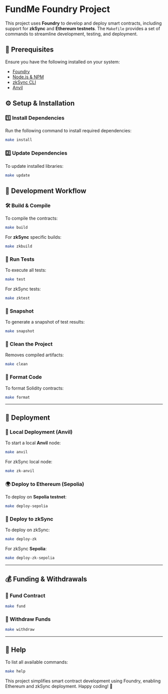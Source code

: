 # FundMe Foundry Project

This project uses **Foundry** to develop and deploy smart contracts, including support for **zkSync** and **Ethereum testnets**. The `Makefile` provides a set of commands to streamline development, testing, and deployment.

## **📌 Prerequisites**
Ensure you have the following installed on your system:
- [Foundry](https://getfoundry.sh/)
- [Node.js & NPM](https://nodejs.org/)
- [zkSync CLI](https://era.zksync.io/docs/tools/zksync-cli/)
- [Anvil](https://book.getfoundry.sh/anvil/)

## **⚙️ Setup & Installation**
### **1️⃣ Install Dependencies**
Run the following command to install required dependencies:
```sh
make install
```
### **2️⃣ Update Dependencies**
To update installed libraries:
```sh
make update
```

## **🚀 Development Workflow**
### **🛠 Build & Compile**
To compile the contracts:
```sh
make build
```
For **zkSync** specific builds:
```sh
make zkbuild
```

### **🧪 Run Tests**
To execute all tests:
```sh
make test
```
For zkSync tests:
```sh
make zktest
```

### **📸 Snapshot**
To generate a snapshot of test results:
```sh
make snapshot
```

### **🧹 Clean the Project**
Removes compiled artifacts:
```sh
make clean
```

### **📜 Format Code**
To format Solidity contracts:
```sh
make format
```

---

## **🚀 Deployment**
### **📡 Local Deployment (Anvil)**
To start a local **Anvil** node:
```sh
make anvil
```
For zkSync local node:
```sh
make zk-anvil
```

### **🌍 Deploy to Ethereum (Sepolia)**
To deploy on **Sepolia testnet**:
```sh
make deploy-sepolia
```

### **🔗 Deploy to zkSync**
To deploy on zkSync:
```sh
make deploy-zk
```
For zkSync **Sepolia**:
```sh
make deploy-zk-sepolia
```

---

## **💰 Funding & Withdrawals**
### **🔹 Fund Contract**
```sh
make fund
```
### **🔸 Withdraw Funds**
```sh
make withdraw
```

---

## **📖 Help**
To list all available commands:
```sh
make help
```

This project simplifies smart contract development using Foundry, enabling Ethereum and zkSync deployment. Happy coding! 🚀

